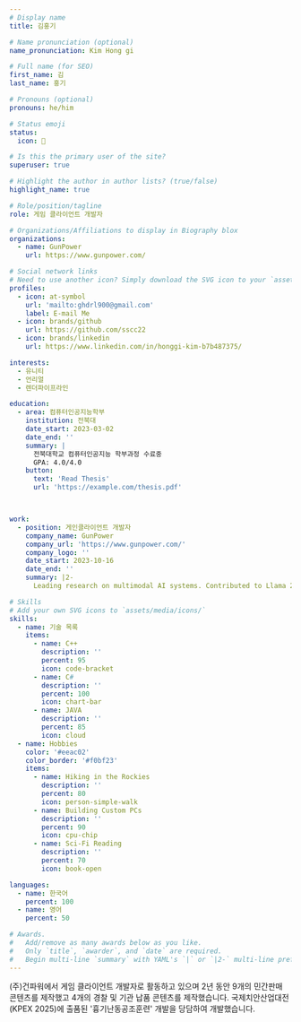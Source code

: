 ```yaml
---
# Display name
title: 김홍기

# Name pronunciation (optional)
name_pronunciation: Kim Hong gi

# Full name (for SEO)
first_name: 김
last_name: 홍기

# Pronouns (optional)
pronouns: he/him

# Status emoji
status:
  icon: 🚀

# Is this the primary user of the site?
superuser: true

# Highlight the author in author lists? (true/false)
highlight_name: true

# Role/position/tagline
role: 게임 클라이언트 개발자

# Organizations/Affiliations to display in Biography blox
organizations:
  - name: GunPower
    url: https://www.gunpower.com/

# Social network links
# Need to use another icon? Simply download the SVG icon to your `assets/media/icons/` folder.
profiles:
  - icon: at-symbol
    url: 'mailto:ghdrl900@gmail.com'
    label: E-mail Me
  - icon: brands/github
    url: https://github.com/sscc22
  - icon: brands/linkedin
    url: https://www.linkedin.com/in/honggi-kim-b7b487375/

interests:
  - 유니티
  - 언리얼
  - 렌더파이프라인

education:
  - area: 컴퓨터인공지능학부
    institution: 전북대
    date_start: 2023-03-02
    date_end: ''
    summary: |
      전북대학교 컴퓨터인공지능 학부과정 수료중
      GPA: 4.0/4.0
    button:
      text: 'Read Thesis'
      url: 'https://example.com/thesis.pdf'



work:
  - position: 게인클라이언트 개발자
    company_name: GunPower
    company_url: 'https://www.gunpower.com/'
    company_logo: ''
    date_start: 2023-10-16
    date_end: ''
    summary: |2-
      Leading research on multimodal AI systems. Contributed to Llama 2 and other open-source models. 50+ citations in 3 years.

# Skills
# Add your own SVG icons to `assets/media/icons/`
skills:
  - name: 기술 목록
    items:
      - name: C++
        description: ''
        percent: 95
        icon: code-bracket
      - name: C#
        description: ''
        percent: 100
        icon: chart-bar
      - name: JAVA
        description: ''
        percent: 85
        icon: cloud
  - name: Hobbies
    color: '#eeac02'
    color_border: '#f0bf23'
    items:
      - name: Hiking in the Rockies
        description: ''
        percent: 80
        icon: person-simple-walk
      - name: Building Custom PCs
        description: ''
        percent: 90
        icon: cpu-chip
      - name: Sci-Fi Reading
        description: ''
        percent: 70
        icon: book-open

languages:
  - name: 한국어
    percent: 100
  - name: 영어
    percent: 50

# Awards.
#   Add/remove as many awards below as you like.
#   Only `title`, `awarder`, and `date` are required.
#   Begin multi-line `summary` with YAML's `|` or `|2-` multi-line prefix and indent 2 spaces below.
---
```


(주)건파워에서 게임 클라이언트 개발자로 활동하고 있으며 2년 동안 9개의 민간판매 콘텐츠를 제작했고 4개의 경찰 및 기관 납품 콘텐츠를 제작했습니다.
국제치안산업대전(KPEX 2025)에 출품된 '흉기난동공조훈련' 개발을 당담하여 개발했습니다.